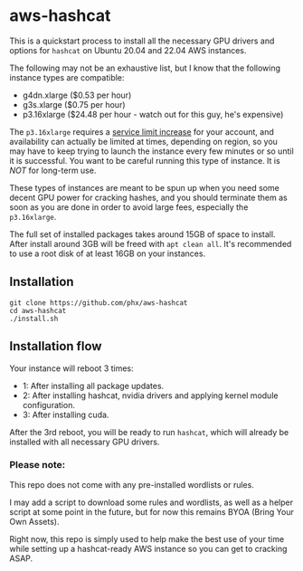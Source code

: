 # aws-hashcat

This is a quickstart process to install all the necessary GPU drivers and options for `hashcat` on Ubuntu 20.04 and 22.04 AWS instances.

The following may not be an exhaustive list, but I know that the following instance types are compatible:

- g4dn.xlarge ($0.53 per hour)
- g3s.xlarge ($0.75 per hour)
- p3.16xlarge ($24.48 per hour - watch out for this guy, he's expensive)

The `p3.16xlarge` requires a [service limit increase](https://console.aws.amazon.com/support/home?#/case/create) for your account, and availability can actually be limited at times, depending on region, so you may have to keep trying to launch
the instance every few minutes or so until it is successful.  You want to be careful running this type of instance.  It is *NOT* for long-term use.

These types of instances are meant to be spun up when you need some decent GPU power for cracking hashes, and you should terminate them as soon as you are done in order to avoid large fees, especially the `p3.16xlarge`.

The full set of installed packages takes around 15GB of space to install. After install around 3GB will be freed with `apt clean all`. It's recommended to use a root disk of at least 16GB on your instances.

## Installation

```
git clone https://github.com/phx/aws-hashcat
cd aws-hashcat
./install.sh
```

## Installation flow

Your instance will reboot 3 times:

- 1: After installing all package updates.
- 2: After installing hashcat, nvidia drivers and applying kernel module configuration.
- 3: After installing cuda.

After the 3rd reboot, you will be ready to run `hashcat`, which will already be installed with all necessary GPU drivers.

### Please note:

This repo does not come with any pre-installed wordlists or rules.

I may add a script to download some rules and wordlists, as well as a helper script at some point in the future,
but for now this remains BYOA (Bring Your Own Assets).

Right now, this repo is simply used to help make the best use of your time while setting up a hashcat-ready AWS instance so you can get to cracking ASAP. 

